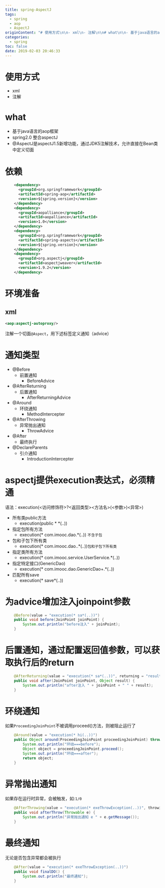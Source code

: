```yaml
---
title: spring-AspectJ
tags:
  - spring
  - aop
  - AspectJ
originContent: "# 使用方式\n\n- xml\n- 注解\n\n# what\n\n- 基于java语言的aop框架\n- spring2.0 整合aspectJ\n- @AspectJ是aspectJ1.5新增功能，通过JDK5注解技术，允许直接在Bean类中定义切面\n\n# 依赖\n\n``` xml\n    <dependency>\n      <groupId>org.springframework</groupId>\n      <artifactId>spring-aop</artifactId>\n      <version>${spring.version}</version>\n    </dependency>\n    <dependency>\n      <groupId>aopalliance</groupId>\n      <artifactId>aopalliance</artifactId>\n      <version>1.0</version>\n    </dependency>\n\t<dependency>\n      <groupId>org.springframework</groupId>\n      <artifactId>spring-aspects</artifactId>\n      <version>${spring.version}</version>\n    </dependency>\n    <dependency>\n      <groupId>org.aspectj</groupId>\n      <artifactId>aspectjweaver</artifactId>\n      <version>1.9.2</version>\n    </dependency>\n```\n\n# 环境准备\n\n## xml\n\n``` xml\n<aop:aspectj-autoproxy/>\n```\n\n注解一个切面`@Aspect`，用下述标签定义通知（advice）\n\n\n# 通知类型\n\n- @Before\n\t- 前置通知\n\t\t- BeforeAdvice\n- @AfterReturning\n\t- 后置通知\n\t\t- AfterReturningAdvice\n- @Around\n\t- 环绕通知\n\t\t- MethodIntercepter\n- @AfterThrowing\n\t- 异常抛出通知\n\t\t- ThrowAdvice\n- @After\n\t- 最终执行\n- @DeclareParents\n\t- 引介通知\n\t\t- IntroductionIntercepter\n\n# aspectj提供execution表达式，必须精通\n\n语法：execution(<访问修饰符>?<返回类型><方法名>(<参数>)<异常>)\n\n- 所有类public方法\n\t- execution(public * *(..))\n- 指定包所有方法\n\t- execution(* com.imooc.dao.*(..)) `不含子包`\n- 包和子包下所有类\n\t- execution(* com.imooc.dao..*(..))`包和子包下所有类`\n- 指定类所有方法\n\t- execution(* com.imooc.service.UserService.*(..))\n- 指定特定接口(GenericDao)\n\t- execution(* com.imooc.dao.GenericDao+.*(..))\n- 匹配所有save\n\t- execution(* save*(..))\n\n# 为advice增加注入joinpoint参数\n\n``` java\n    @Before(value = \"execution(* sa*(..))\")\n    public void before(JoinPoint joinPoint) {\n        System.out.println(\"before注入\" + joinPoint);\n    }\n```\n\n# 后置通知，通过配置返回值参数，可以获取执行后的return\n\n``` java\n    @AfterReturning(value = \"execution(* sa*(..))\", returning = \"result\")\n    public void after(JoinPoint joinPoint, Object result) {\n        System.out.println(\"after注入 \" + joinPoint + \" \" + result);\n    }\n```\n\n# 环绕通知\n\n如果`ProceedingJoinPoint`不被调用proceed()方法，则被阻止运行了\n\n``` java\n    @Around(value = \"execution(* hi(..))\")\n    public Object around(ProceedingJoinPoint proceedingJoinPoint) throws Throwable {\n        System.out.println(\"环绕===before\");\n        Object object = proceedingJoinPoint.proceed();\n        System.out.println(\"环绕===after\");\n        return object;\n    }\n```\n"
categories:
  - spring
toc: false
date: 2019-02-03 20:46:33
---
```


# 使用方式

- xml
- 注解

# what

- 基于java语言的aop框架
- spring2.0 整合aspectJ
- @AspectJ是aspectJ1.5新增功能，通过JDK5注解技术，允许直接在Bean类中定义切面

# 依赖

``` xml
    <dependency>
      <groupId>org.springframework</groupId>
      <artifactId>spring-aop</artifactId>
      <version>${spring.version}</version>
    </dependency>
    <dependency>
      <groupId>aopalliance</groupId>
      <artifactId>aopalliance</artifactId>
      <version>1.0</version>
    </dependency>
	<dependency>
      <groupId>org.springframework</groupId>
      <artifactId>spring-aspects</artifactId>
      <version>${spring.version}</version>
    </dependency>
    <dependency>
      <groupId>org.aspectj</groupId>
      <artifactId>aspectjweaver</artifactId>
      <version>1.9.2</version>
    </dependency>
```

# 环境准备

## xml

``` xml
<aop:aspectj-autoproxy/>
```

注解一个切面`@Aspect`，用下述标签定义通知（advice）


# 通知类型

- @Before
	- 前置通知
		- BeforeAdvice
- @AfterReturning
	- 后置通知
		- AfterReturningAdvice
- @Around
	- 环绕通知
		- MethodIntercepter
- @AfterThrowing
	- 异常抛出通知
		- ThrowAdvice
- @After
	- 最终执行
- @DeclareParents
	- 引介通知
		- IntroductionIntercepter

# aspectj提供execution表达式，必须精通

语法：execution(<访问修饰符>?<返回类型><方法名>(<参数>)<异常>)

- 所有类public方法
	- execution(public * *(..))
- 指定包所有方法
	- execution(* com.imooc.dao.*(..)) `不含子包`
- 包和子包下所有类
	- execution(* com.imooc.dao..*(..))`包和子包下所有类`
- 指定类所有方法
	- execution(* com.imooc.service.UserService.*(..))
- 指定特定接口(GenericDao)
	- execution(* com.imooc.dao.GenericDao+.*(..))
- 匹配所有save
	- execution(* save*(..))

# 为advice增加注入joinpoint参数

``` java
    @Before(value = "execution(* sa*(..))")
    public void before(JoinPoint joinPoint) {
        System.out.println("before注入" + joinPoint);
    }
```

# 后置通知，通过配置返回值参数，可以获取执行后的return

``` java
    @AfterReturning(value = "execution(* sa*(..))", returning = "result")
    public void after(JoinPoint joinPoint, Object result) {
        System.out.println("after注入 " + joinPoint + " " + result);
    }
```

# 环绕通知

如果`ProceedingJoinPoint`不被调用proceed()方法，则被阻止运行了

``` java
    @Around(value = "execution(* hi(..))")
    public Object around(ProceedingJoinPoint proceedingJoinPoint) throws Throwable {
        System.out.println("环绕===before");
        Object object = proceedingJoinPoint.proceed();
        System.out.println("环绕===after");
        return object;
    }
```

# 异常抛出通知

如果存在运行时异常，会被触发，如:`1/0`

``` java
    @AfterThrowing(value = "execution(* exeThrowException(..))", throwing = "e")
    public void afterThrow(Throwable e) {
        System.out.println("异常抛出通知 e " + e.getMessage());
    }
```

# 最终通知

无论是否包含异常都会被执行

``` java
    @After(value = "execution(* exeThrowException(..))")
    public void finalDO() {
        System.out.println("最终通知");
    }
```